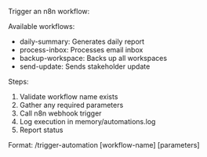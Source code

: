Trigger an n8n workflow:

Available workflows:
- daily-summary: Generates daily report
- process-inbox: Processes email inbox
- backup-workspace: Backs up all workspaces
- send-update: Sends stakeholder update

Steps:
1. Validate workflow name exists
2. Gather any required parameters
3. Call n8n webhook trigger
4. Log execution in memory/automations.log
5. Report status

Format: /trigger-automation [workflow-name] [parameters]